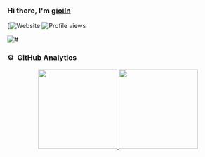 ### Hi there, I'm [gioiln][website]

[![Website](#) ![Profile views](#)

<img align="center" alt="#" src="https://wallpapercave.com/wp/wp10034195.jpg"/>

### ⚙️ &nbsp;GitHub Analytics

<p align="center">
    <a href="https://github.com/lamngocgioi">
        <img height="180em" src="https://github-readme-stats-eight-theta.vercel.app/api?username=lamngocgioi&show_icons=true&theme=algolia&include_all_commits=true&count_private=true"/>
        <img height="180em" src="https://github-readme-stats-eight-theta.vercel.app/api/top-langs/?username=lamngocgioi&layout=compact&langs_count=8&theme=algolia"/>
    </a>
</p>

[website]: #
[twitter]: https://twitter.com/gioiln
[linkedin]: https://linkedin.com/in/gioiln
